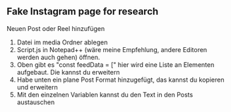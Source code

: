 ## Fake Instagram page for research
Neuen Post oder Reel hinzufügen
1. Datei im media Ordner ablegen
2. Script.js in Notepad++ (wäre meine Empfehlung, andere Editoren werden auch gehen) öffnen. 
3.  Oben gibt es "const feedData = [" hier wird eine Liste an Elementen aufgebaut. Die kannst du erweitern
4. Habe unten ein plane Post Format hinzugefügt, das kannst du kopieren und erweitern
5. Mit den einzelnen Variablen kannst du den Text in den Posts austauschen

